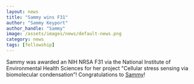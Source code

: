 ```yaml
---
layout: news
title: "Sammy wins F31"
author: "Sammy Keyport"
author_handle: "Sammy"
image: /assets/images/news/default-news.png
category: news
tags: [fellowship]
---
```

Sammy was awarded an NIH NRSA F31 via the National Institute of Environmental Health Sciences for her project "Cellular stress sensing via biomolecular condensation”! Congratulations to [Sammy]!

[Sammy]: /team/sammy-keyport
